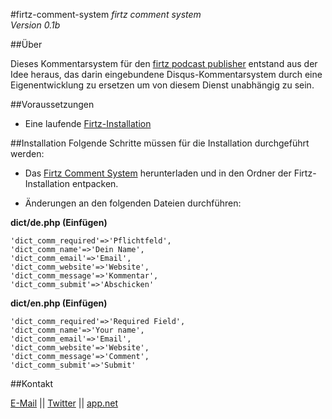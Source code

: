 #firtz-comment-system
*firtz comment system*  
*Version 0.1b*

##Über

Dieses Kommentarsystem für den [firtz podcast publisher](http://firtz.org/) entstand aus der Idee heraus, das darin eingebundene Disqus-Kommentarsystem durch eine Eigenentwicklung zu ersetzen um von diesem Dienst unabhängig zu sein.

##Voraussetzungen
* Eine laufende [Firtz-Installation](https://github.com/eazyliving/firtz/)


##Installation
Folgende Schritte müssen für die Installation durchgeführt werden:

* Das [Firtz Comment System](https://github.com/RonBuehler/firtz-comment-system) herunterladen und in den Ordner der Firtz-Installation entpacken.

* Änderungen an den folgenden Dateien durchführen:

__dict/de.php (Einfügen)__
```
'dict_comm_required'=>'Pflichtfeld',
'dict_comm_name'=>'Dein Name',
'dict_comm_email'=>'Email',
'dict_comm_website'=>'Website',
'dict_comm_message'=>'Kommentar',
'dict_comm_submit'=>'Abschicken'
```

__dict/en.php (Einfügen)__
```
'dict_comm_required'=>'Required Field',
'dict_comm_name'=>'Your name',
'dict_comm_email'=>'Email',
'dict_comm_website'=>'Website',
'dict_comm_message'=>'Comment',
'dict_comm_submit'=>'Submit'
```




##Kontakt

[E-Mail](mailto:ronbuehler@live.de) || [Twitter](https://twitter.com/ronbuehler) || [app.net](https://alpha.app.net/ronbuehler)

